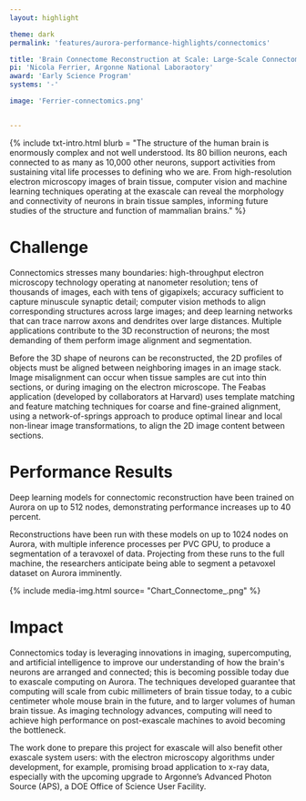 ```yaml
---
layout: highlight

theme: dark
permalink: 'features/aurora-performance-highlights/connectomics'

title: 'Brain Connectome Reconstruction at Scale: Large-Scale Connectomics with Flood-Filling Networks'
pi: 'Nicola Ferrier, Argonne National Laboraotory'
award: 'Early Science Program'
systems: '-'

image: 'Ferrier-connectomics.png' 


---
```


{% include txt-intro.html 
    blurb = "The structure of the human brain is enormously complex and not well understood. Its 80 billion neurons, each connected to as many as 10,000 other neurons, support activities from sustaining vital life processes to defining who we are. From high-resolution electron microscopy images of brain tissue, computer vision and machine learning techniques operating at the exascale can reveal the morphology and connectivity of neurons in brain tissue samples, informing future studies of the structure and function of mammalian brains."
%}



# Challenge

Connectomics stresses many boundaries: high-throughput electron microscopy technology
operating at nanometer resolution; tens of thousands of images, each with tens of gigapixels;
accuracy sufficient to capture minuscule synaptic detail; computer vision methods to align
corresponding structures across large images; and deep learning networks that can trace
narrow axons and dendrites over large distances. Multiple applications contribute to the 3D reconstruction of neurons; the most demanding of them perform image alignment and segmentation.

Before the 3D shape of neurons can be reconstructed, the 2D profiles of objects must be aligned between neighboring images in an image stack. Image misalignment can occur when tissue samples are cut into thin sections, or during imaging on the electron microscope. The Feabas application (developed by collaborators at Harvard) uses template matching and feature matching techniques for coarse and fine-grained alignment, using a network-of-springs approach to produce optimal linear and local non-linear image transformations, to align the 2D image content between sections.

# Performance Results
Deep learning models for connectomic reconstruction have been trained on Aurora on up to 512 nodes, demonstrating performance increases up to 40 percent.

Reconstructions have been run with these models on up to 1024 nodes on Aurora, with multiple inference processes per PVC GPU, to produce a segmentation of a teravoxel of data. Projecting from these runs to the full machine, the researchers anticipate being able to segment a petavoxel dataset on Aurora imminently.

{% include media-img.html
   source= "Chart_Connectome_.png"
%}

# Impact

Connectomics today is leveraging innovations in imaging, supercomputing, and artificial intelligence to improve our understanding of how the brain's neurons are arranged and connected; this is becoming possible today due to exascale computing on Aurora. The techniques developed guarantee that computing will scale from cubic millimeters of brain tissue today, to a cubic centimeter whole mouse brain in the future, and to larger volumes of human brain tissue. As imaging technology advances, computing will need to achieve high performance on post-exascale machines to avoid becoming the bottleneck.

The work done to prepare this project for exascale will also benefit other exascale system users: with the electron microscopy algorithms under development, for example, promising broad application to x-ray data, especially with the upcoming upgrade to Argonne’s Advanced Photon Source (APS), a DOE Office of Science User Facility.
